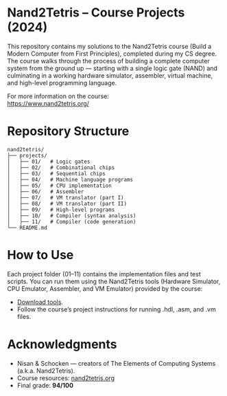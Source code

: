 # Nand2Tetris – Course Projects (2024)

This repository contains my solutions to the Nand2Tetris course (Build a Modern Computer from First Principles), completed during my CS degree.  
The course walks through the process of building a complete computer system from the ground up — starting with a single logic gate (NAND) and culminating in a working hardware simulator, assembler, virtual machine, and high-level programming language.

For more information on the course:  
https://www.nand2tetris.org/

# Repository Structure
```text
nand2tetris/
├── projects/
│   ├── 01/   # Logic gates
│   ├── 02/   # Combinational chips
│   ├── 03/   # Sequential chips
│   ├── 04/   # Machine language programs
│   ├── 05/   # CPU implementation
│   ├── 06/   # Assembler
│   ├── 07/   # VM translator (part I)
│   ├── 08/   # VM translator (part II)
│   ├── 09/   # High-level programs
│   ├── 10/   # Compiler (syntax analysis)
│   ├── 11/   # Compiler (code generation)
└── README.md
```

# How to Use
Each project folder (01–11) contains the implementation files and test scripts.
You can run them using the Nand2Tetris tools (Hardware Simulator, CPU Emulator, Assembler, and VM Emulator) provided by the course:
- [Download tools](https://www.nand2tetris.org/software).
- Follow the course’s project instructions for running .hdl, .asm, and .vm files.

# Acknowledgments
- Nisan & Schocken — creators of The Elements of Computing Systems (a.k.a. Nand2Tetris).
- Course resources: [nand2tetris.org](nand2tetris.org)
- Final grade: **94/100**
